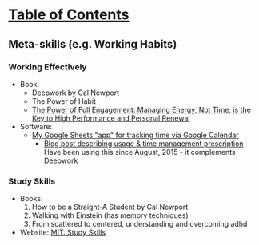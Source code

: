 # [Table of Contents](/Phd-Resources)

## Meta-skills (e.g. Working Habits)

### Working Effectively

  * Book: 
    * Deepwork by Cal Newport
    * The Power of Habit
    * [The Power of Full Engagement: Managing Energy, Not Time, is the Key to High Performance and Personal Renewal](http://www.amazon.com/The-Power-Full-Engagement-Performance-ebook/dp/B000FC0SWS)
  * Software:
    * [My Google Sheets "app" for tracking time via Google Calendar](https://wcarvalho.github.io/code/2016/01/02/TimeManagement/)
      * [Blog post describing usage & time management prescription](https://wcarvalho.github.io/tutorial/2016/01/08/TimeManagementPrescription/) - Have been using this since August, 2015 - it complements Deepwork

### Study Skills

  * Books: 
    1. How to be a Straight-A Student by Cal Newport
    2. Walking with Einstein (has memory techniques)
    3. From scattered to centered, understanding and overcoming adhd
  * Website: [MIT: Study Skills](http://web.mit.edu/uaap/learning/index.html)